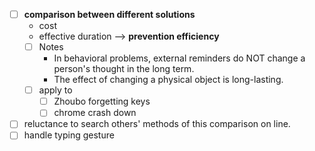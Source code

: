 - [ ] **comparison between different solutions**
  - cost
  - effective duration --> **prevention efficiency**
  - [ ] Notes
    - In behavioral problems, external reminders do NOT change a person's thought in the long term.
    - The effect of changing a physical object is long-lasting. 
  - [ ] apply to 
    - [ ] Zhoubo forgetting keys
    - [ ] chrome crash down 
- [ ] reluctance to search others' methods of this comparison on line.
- [ ] handle typing gesture
<!--stackedit_data:
eyJoaXN0b3J5IjpbNzkyMjkxMDEwLC02NTAwMTEwMTQsMTEzMD
I5MTMyOF19
-->